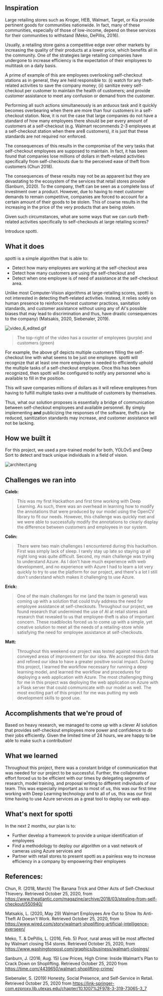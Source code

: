 ## Inspiration

Large retailing stores such as Kroger, HEB, Walmart, Target, or Kia provide pertinent goods for communities nationwide. In fact, many of these communities, especially of those of low-income, depend on these services for their communities to withstand (Meko, DePillis, 2016).

Usually, a retailing store gains a competitive edge over other markets by increasing the quality of their products at a lower price, which benefits all in the community. One of the strategies large retailing companies have undergone to increase efficiency is the expectation of their employees to multitask on a daily basis. 

A prime of example of this are employees overlooking self-checkout stations as in general, they are held responsible to: (i) watch for any theft-related activities to save the company money; (ii) sanitize every self-checkout per customer to maintain the health of customers; and provide customer assistance to meet any confusion or demand from the customer. 

Performing all such actions simultaneously is an arduous task and it quickly becomes overbearing when there are more than four customers in a self-checkout station. Now, it is not the case that large companies do not have a standard of how many employees there should be per every amount of customers at a self-checkout (e.g. Walmart recommends 2-3 employees at a self-checkout station when there are8 customers), it is just that these standards are not required nor enforced. 

The consequences of this results in the compromise of the very tasks that self-checkout employees are supposed to maintain. In fact, it has been found that companies lose millions of dollars in theft-related activities specifically from self-checkouts due to the perceived ease of theft from customers (Chun 2018). 

The consequences of these results may not be as apparent but they are devastating to the ecosystem of the services that retail stores provide (Sanburn, 2020). To the company, theft can be seen as a complete loss of investment over a product. However, due to having to meet customer demands to remain competitive, companies are forced to account for a certain amount of their goods to be stolen. This of coarse results in the increasing in the price of the very products that are being stolen.

Given such circumstances, what are some ways that we can curb theft-related activities specifically to self-checkouts at large retailing scores?

Introduce spotti.

## What it does

spotti is a simple algorithm that is able to:

* Detect how many employees are working at the self-checkout area 
* Detect how many customers are using the self-checkout and
* Detect when one employee is of need of assistance at the self-checkout area.

Unlike most Computer-Vision algorithms at large-retailing scores, spotti is not interested in detecting theft-related activities. Instead, it relies solely on human presence to reinforce honest customer practices, sanitation standards, and customer assistance without using any of AI's possible biases that may lead to discrimination and thus, have drastic consequences to the company) (Matsakis, 2020, Siebenaler, 2019).

![video_6_edited.gif](https://github.com/molinar1999/Spotti/blob/master/gifs/video_6_edited.gif?raw=true)

> The top-right of the video has a counter of employees (purple) and customers (green)

For example, the above gif depicts multiple customers filling the self-checkout line with what seems to be just one employee.  spotti will recognize that at least one more employee is needed to efficiently uphold the multiple tasks of a self-checkout employee. Once this has been recognized, then spotti will be configured to notify any personnel who is available to fill in the position. 

This will save companies millions of dollars as it will relieve employees from having to fulfill multiple tasks over a multitude of customers by themselves. 

Thus, what our solution proposes is essentially a bridge of communication between self-checkout employees and available personnel. By simply implementing **and** publicizing the responses of the software, thefts can be reduced, sanitization standards may increase, and customer assistance will not be lacking.

## How we built it

For this project, we used a pre-trained model for both, YOLOv5 and Deep Sort to detect and track unique individuals in a field of vision.

![architect.png](https://github.com/molinar1999/Spotti/blob/master/imgs/architect.png?raw=true)

## Challenges we ran into

**Caleb:**

> This was my first Hackathon and first time working with Deep Learning. As such, there was an overhead in learning how to modify the annotations that were produced by our model using the OpenCV library to fit our needs. However, this challenge was quickly met and we were able to successfully modify the annotations to clearly display the difference between customers and employees in our system.  

**Colin:**

> There were two main challenges I encountered during this hackathon. First was simply lack of sleep. I rarely stay up late so staying up all night long was quite difficult. Second, my main challenge was trying to understand Azure. As I don't have much experience with web development, and no experience with Azure I had to learn a lot very quickly to try to use the platform for our project, and there's a lot I still don't understand which makes it challenging to use Azure.

**Erick:**

> One of the main challenges for me (and the team in general) was coming up with a solution that could truly address the need for employee assistance at self-checkouts. Throughout our project, we found research that undermined the use of AI at retail stores and research that revealed to us that employee-theft is also of important concern. These roadblocks forced us to come up with a simple, yet creative solution to meet all the needs of a retailing-store while satisfying the need for employee assistance at self-checkouts. 

**Matt:**

> Throughout this weekend our project was tested against research that conveyed areas of improvement for our idea. We accepted this data and refined our idea to have a greater positive social impact. During this project, I learned the workflow necessary for running a deep learning model, and learned the workflow and procedures for deploying a web application with Azure. The most challenging thing for me in this project was deploying the web application on Azure with a Flask server that could communicate with our model as well. The most exciting part of this project for me was putting my web development skills to good use.

## Accomplishments that we're proud of

Based on heavy research, we managed to come up with a clever AI solution that provides self-checkout employees more power  and confidence to do their jobs efficiently. Given the  limited time of 24 hours, we are happy to be able to make such a contribution! 

## What we learned

Throughout this project, there was a constant bridge of communication that was needed for our project to be successful. Further, the collaborative effort forced us to be efficient with our times by delegating segments of research, model training, and proposal writing  to different individuals of our team. This was especially important as to most of us, this was our first time working with Deep Learning technology and to all of us, this was our first time having to use Azure services as a great tool to deploy our web app. 

## What's next for spotti

In the next 2 months, our plan is to:

* Further develop a framework to provide a unique identification of employees
* Find a methodology to deploy our algorithm on a vast network of cameras using Azure services and 
* Partner with retail stores to present spotti as a painless way to increase efficiency in a company by empowering their employees

## References:

Chun, R. (2018, March) The Banana Trick and Other Acts of Self-Checkout Thievery. Retrieved October 25, 2020, from https://www.theatlantic.com/magazine/archive/2018/03/stealing-from-self-checkout/550940/

Matsakis, L. (2020, May 29) Walmart Employees Are Out to Show Its Anti-Theft AI Doesn't Work. Retrieved October 25, 2020, from https://www.wired.com/story/walmart-shoplifting-artificial-intelligence-everseen/

Meko, T. & DePillis, L. (2016, Feb. 5) Poor, rural areas will be most affected by Walmart closing 154 stores. Retrieved October 25, 2020, from https://www.washingtonpost.com/graphics/business/walmart-closings/

Sanburn, J. (2016, Aug. 15) Low Prices, High Crime: Inside Walmart's Plan to Crack Down on Shoplifting. Retrieved October 25, 2020 from https://time.com/4439650/walmart-shoplifting-crime/

Siebenaler, S. (2019) Honesty, Social Presence, and Self-Service in Retail. Retrieved October 25, 2020 from https://link-springer-com.ezproxy.lib.utexas.edu/chapter/10.1007%2F978-3-319-73065-3_7
